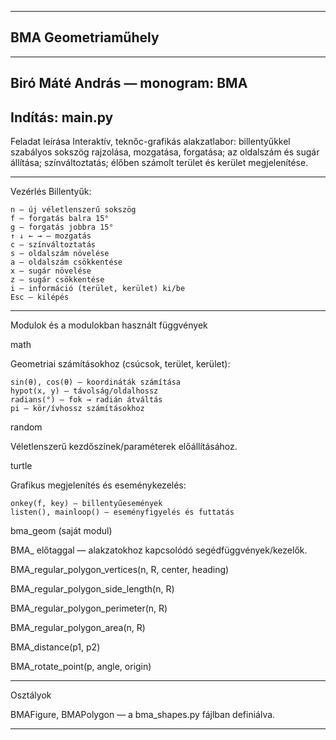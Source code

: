 ----------------------------------
BMA Geometriaműhely
----------------------------------


----------------------------------
Biró Máté András — monogram: BMA
----------------------------------


Indítás: main.py
----------------------------------

Feladat leírása
Interaktív, teknőc-grafikás alakzatlabor: billentyűkkel szabályos sokszög rajzolása, mozgatása, forgatása; az oldalszám és sugár állítása; színváltoztatás; élőben számolt terület és kerület megjelenítése. 

----------------------------------------------------------------------------------------------------------------------------------------

Vezérlés
Billentyűk:

    n – új véletlenszerű sokszög
    f – forgatás balra 15°
    g – forgatás jobbra 15°
    ↑ ↓ ← → – mozgatás
    c – színváltoztatás
    s – oldalszám növelése
    a – oldalszám csökkentése
    x – sugár növelése
    z – sugár csökkentése
    i – információ (terület, kerület) ki/be
    Esc – kilépés 


--------------------------------------------------------------------

Modulok és a modulokban használt függvények

math

Geometriai számításokhoz (csúcsok, terület, kerület):

    sin(θ), cos(θ) – koordináták számítása
    hypot(x, y) – távolság/oldalhossz
    radians(°) – fok → radián átváltás
    pi – kör/ívhossz számításokhoz 


random

Véletlenszerű kezdőszínek/paraméterek előállításához. 


turtle

Grafikus megjelenítés és eseménykezelés:

    onkey(f, key) – billentyűesemények
    listen(), mainloop() – eseményfigyelés és futtatás 


bma_geom (saját modul)

BMA_ előtaggal — alakzatokhoz kapcsolódó segédfüggvények/kezelők. 

BMA_regular_polygon_vertices(n, R, center, heading)

BMA_regular_polygon_side_length(n, R)

BMA_regular_polygon_perimeter(n, R)

BMA_regular_polygon_area(n, R)

BMA_distance(p1, p2)

BMA_rotate_point(p, angle, origin)

--------------------------------------------------------------------------------------------------------------------------------

Osztályok

BMAFigure, BMAPolygon — a bma_shapes.py fájlban definiálva. 


--------------------------------------------------------------------